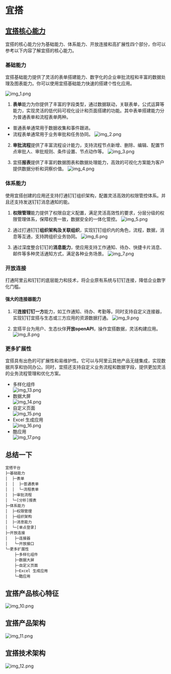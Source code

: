 # 宜搭

## [宜搭核心能力](https://docs.aliwork.com/docs/yida_support/kab9piibinwhk1zn#miHco)
宜搭的核心能力分为基础能力、体系能力、开放连接和高扩展性四个部分，你可以参考以下内容了解宜搭的核心能力。
### 基础能力
宜搭基础能力提供了灵活的表单搭建能力、数字化的企业审批流程和丰富的数据处理及图表能力。你可以使用宜搭基础能力快速的搭建个性化应用。  

![img_1.png](img_1.png)  
1. **表单**能力为你提供了丰富的字段类型，通过数据联动，关联表单，公式运算等能力，实现灵活的低代码可视化设计和页面搭建的功能。其中表单搭建能力分为普通表单和流程表单两种。
- 普通表单通常用于数据收集和事件跟进。 
- 流程表单通常用于业务审批和任务协同。
![img_2.png](img_2.png)

2. **审批流程**提供了丰富流程设计能力，支持流程节点新增、删除、编辑、配置节点审批人、审批规则、条件设置、节点动作等。
![img_3.png](img_3.png)

3. 宜搭**报表**提供了丰富的数据图表和数据处理能力，高效的可视化方案能为客户提供数据分析和洞察价值。
![img_4.png](img_4.png)

### 体系能力
使用宜搭创建的应用还支持打通钉钉组织架构，配置灵活高效的权限管控体系。并且还支持发送钉钉消息通知的能。
1. **权限管理**能力提供了权限自定义配置，满足灵活高效性的要求，分层分级的权限管理体系，保障权责一致，数据安全的一体化管控。
![img_5.png](img_5.png)

2. 通过打通钉钉**组织架构及关联组织**，实现钉钉组织内的角色，流程，数据，消息等互通，支持跨组织业务协同。
![img_6.png](img_6.png)

3. 通过深度整合钉钉的**消息能力**，使应用支持工作通知、待办、快捷卡片消息、邮件等多种灵活通知方式，满足各种业务场景。
![img_7.png](img_7.png)

### 开放连接
打通阿里云和钉钉的底层能力和技术，将企业原有系统与钉钉连接，降低企业数字化门槛。
#### 强大的连接器能力
1. 可**连接钉钉一方**能力，如工作通知、待办、考勤等。同时支持自定义连接器， 实现钉钉宜搭与生态或三方应用的资源数据打通。
![img_9.png](img_9.png)

2. 宜搭平台为用户、生态伙伴**开放openAPI**，操作宜搭数据，灵活构建应用。
![img_8.png](img_8.png)

### 更多扩展性
宜搭具有出色的可扩展性和易维护性。它可以与阿里云其他产品无缝集成，实现数据共享和协同办公。同时，宜搭还支持自定义业务流程和数据字段，提供更加灵活的业务流程管理和优化方案。
- 多样化组件  
  ![img_13.png](img_13.png)
- 数据大屏  
  ![img_14.png](img_14.png)
- 自定义页面  
  ![img_15.png](img_15.png)
- Excel 生成应用  
  ![img_16.png](img_16.png)
- 酷应用  
  ![img_17.png](img_17.png)

## 总结一下
```
宜搭平台
├─基础能力
│  ├─表单
│  │  ├─普通表单
│  │  └─流程表单
│  ├─审批流程
│  └─[分析]报表
├─体系能力
│  ├─权限管理
│  ├─组织架构
│  ├─消息能力
│  └─[单点登录]
├─开放连接
│   ├─连接器
│   └─开放接口
└─更多扩展性
    ├─多样化组件
    ├─数据大屏
    ├─自定义页面
    ├─Excel 生成应用
    └─酷应用
```
## 宜搭产品核心特征
![img_10.png](img_10.png)

## 宜搭产品架构
![img_11.png](img_11.png)

## 宜搭技术架构
![img_12.png](img_12.png)
